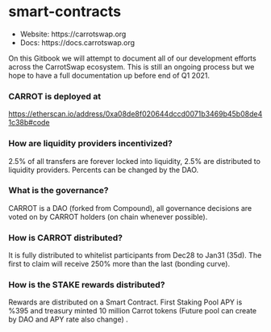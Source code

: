 # smart-contracts
<ul> 
<li> Website: https://carrotswap.org </li>
<li> Docs: https://docs.carrotswap.org </li>
</ul>
On this Gitbook we will attempt to document all of our development efforts across the CarrotSwap ecosystem. This is still an ongoing process but we hope to have a full documentation up before end of Q1 2021.
 
### CARROT is deployed at 
https://etherscan.io/address/0xa08de8f020644dccd0071b3469b45b08de41c38b#code

### How are liquidity providers incentivized?
2.5% of all transfers are forever locked into liquidity, 2.5% are distributed to liquidity providers. Percents can be changed by the DAO.

### What is the governance?
CARROT is a DAO (forked from Compound), all governance decisions are voted on by CARROT holders (on chain whenever possible).

### How is CARROT distributed?
It is fully distributed to whitelist participants from Dec28 to Jan31 (35d). The first to claim will receive 250% more than the last (bonding curve).
### How is the STAKE rewards distributed?
Rewards are distributed on a Smart Contract. First Staking Pool APY is %395 and treasury minted 10 million Carrot tokens (Future pool can create by DAO and APY rate also change) . 
